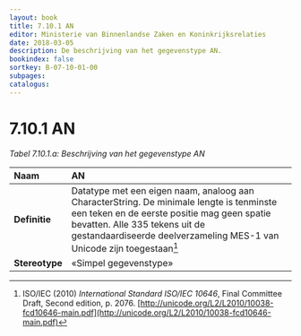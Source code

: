 ```yaml
---
layout: book
title: 7.10.1 AN
editor: Ministerie van Binnenlandse Zaken en Koninkrijksrelaties
date: 2018-03-05
description: De beschrijving van het gegevenstype AN.
bookindex: false
sortkey: B-07-10-01-00
subpages:
catalogus:
---
```


# 7.10.1 AN

_Tabel 7.10.1.a: Beschrijving van het gegevenstype AN_

| Naam | AN |
| :--- | :--- |
| **Definitie** | Datatype met een eigen naam, analoog aan CharacterString. De minimale lengte is tenminste een teken en de eerste positie mag geen spatie bevatten. Alle 335 tekens uit de gestandaardiseerde deelverzameling MES-1 van Unicode zijn toegestaan[^7-10-1-i] |
| **Stereotype** | «Simpel gegevenstype» |

[^7-10-1-i]: ISO/IEC (2010) _International Standard ISO/IEC 10646_, Final Committee Draft, Second edition, p. 2076. [http://unicode.org/L2/L2010/10038-fcd10646-main.pdf](http://unicode.org/L2/L2010/10038-fcd10646-main.pdf)
